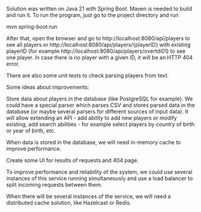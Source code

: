 Solution was written on Java 21 with Spring Boot. Maven is needed to build and run it.
To run the program, just go to the project directory and run

mvn spring-boot:run

After that, open the browser and go to http://localhost:8080/api/players to see all players
or http://localhost:8080/api/players/{playerID} with existing playerID (for example http://localhost:8080/api/players/overtdi01) to see one player.
In case there is no player with a given ID, it will be an HTTP 404 error.

There are also some unit tests to check parsing players from text.


Some ideas about improvements:

Store data about players in the database (like PostgreSQL for example). We could have a special parser which parses CSV and stores parsed data in the database (or maybe several parsers for different sources of input data). It will allow extending an API - add ability to add new players or modify existing, add search abilities - for example select players by country of birth or year of birth, etc.

When data is stored in the database, we will need in-memory cache to improve performance.

Create some UI for results of requests and 404 page.

To improve performance and reliability of the system, we could use several instances of this service running simultaneously and use a load balancer to split incoming requests between them.

When there will be several instances of the service, we will need a distributed cache solution, like Hazelcast or Redis.
